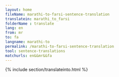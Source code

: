 ```yaml
---
layout: home
fileName: marathi-to-farsi-sentence-translation
translatein: marathi_to_farsi
folderName : translate
lang: en
from: mr
to: fa
langname: marathi-to
permalink: /marathi-to-farsi-sentence-translation
tool: sentence-translations
matchurls: en&&mr&&fa
---
```

{% include section/translateinto.html %}
